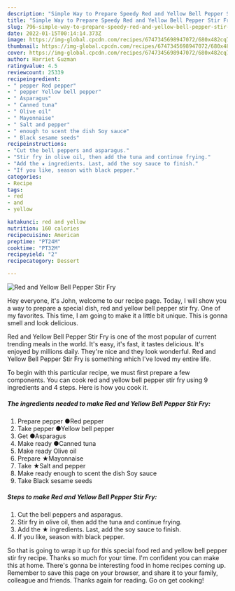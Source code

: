 ```yaml
---
description: "Simple Way to Prepare Speedy Red and Yellow Bell Pepper Stir Fry"
title: "Simple Way to Prepare Speedy Red and Yellow Bell Pepper Stir Fry"
slug: 796-simple-way-to-prepare-speedy-red-and-yellow-bell-pepper-stir-fry
date: 2022-01-15T00:14:14.373Z
image: https://img-global.cpcdn.com/recipes/6747345698947072/680x482cq70/red-and-yellow-bell-pepper-stir-fry-recipe-main-photo.jpg
thumbnail: https://img-global.cpcdn.com/recipes/6747345698947072/680x482cq70/red-and-yellow-bell-pepper-stir-fry-recipe-main-photo.jpg
cover: https://img-global.cpcdn.com/recipes/6747345698947072/680x482cq70/red-and-yellow-bell-pepper-stir-fry-recipe-main-photo.jpg
author: Harriet Guzman
ratingvalue: 4.5
reviewcount: 25339
recipeingredient:
- " pepper Red pepper"
- " pepper Yellow bell pepper"
- " Asparagus"
- " Canned tuna"
- " Olive oil"
- " Mayonnaise"
- " Salt and pepper"
- " enough to scent the dish Soy sauce"
- " Black sesame seeds"
recipeinstructions:
- "Cut the bell peppers and asparagus."
- "Stir fry in olive oil, then add the tuna and continue frying."
- "Add the ★ ingredients. Last, add the soy sauce to finish."
- "If you like, season with black pepper."
categories:
- Recipe
tags:
- red
- and
- yellow

katakunci: red and yellow 
nutrition: 160 calories
recipecuisine: American
preptime: "PT24M"
cooktime: "PT32M"
recipeyield: "2"
recipecategory: Dessert

---
```



![Red and Yellow Bell Pepper Stir Fry](https://img-global.cpcdn.com/recipes/6747345698947072/680x482cq70/red-and-yellow-bell-pepper-stir-fry-recipe-main-photo.jpg)

Hey everyone, it's John, welcome to our recipe page. Today, I will show you a way to prepare a special dish, red and yellow bell pepper stir fry. One of my favorites. This time, I am going to make it a little bit unique. This is gonna smell and look delicious.



Red and Yellow Bell Pepper Stir Fry is one of the most popular of current trending meals in the world. It's easy, it's fast, it tastes delicious. It's enjoyed by millions daily. They're nice and they look wonderful. Red and Yellow Bell Pepper Stir Fry is something which I've loved my entire life.


To begin with this particular recipe, we must first prepare a few components. You can cook red and yellow bell pepper stir fry using 9 ingredients and 4 steps. Here is how you cook it.

<!--inarticleads1-->

##### The ingredients needed to make Red and Yellow Bell Pepper Stir Fry:

1. Prepare  pepper ●Red pepper
1. Take  pepper ●Yellow bell pepper
1. Get  ●Asparagus
1. Make ready  ●Canned tuna
1. Make ready  Olive oil
1. Prepare  ★Mayonnaise
1. Take  ★Salt and pepper
1. Make ready  enough to scent the dish Soy sauce
1. Take  Black sesame seeds




<!--inarticleads2-->

##### Steps to make Red and Yellow Bell Pepper Stir Fry:

1. Cut the bell peppers and asparagus.
1. Stir fry in olive oil, then add the tuna and continue frying.
1. Add the ★ ingredients. Last, add the soy sauce to finish.
1. If you like, season with black pepper.




So that is going to wrap it up for this special food red and yellow bell pepper stir fry recipe. Thanks so much for your time. I'm confident you can make this at home. There's gonna be interesting food in home recipes coming up. Remember to save this page on your browser, and share it to your family, colleague and friends. Thanks again for reading. Go on get cooking!
